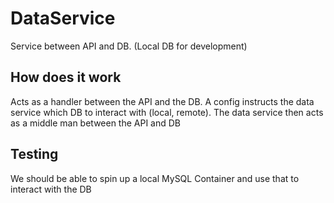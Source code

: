 # DataService

Service between API and DB. (Local DB for development)

## How does it work

Acts as a handler between the API and the DB. A config instructs the data service which DB to interact with (local, remote). The data service then acts as a middle man between the API and DB

## Testing

We should be able to spin up a local MySQL Container and use that to interact with the DB

